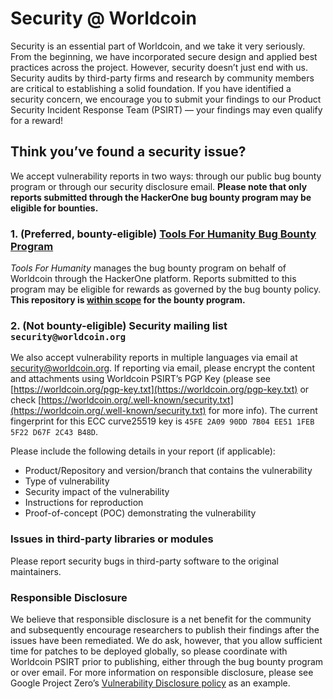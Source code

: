 

# Security @ Worldcoin

Security is an essential part of Worldcoin, and we take it very seriously. From the beginning, we have incorporated secure design and applied best practices across the project. However, security doesn’t just end with us. Security audits by third-party firms and research by community members are critical to establishing a solid foundation. If you have identified a security concern, we encourage you to submit your findings to our Product Security Incident Response Team (PSIRT) — your findings may even qualify for a reward!

## Think you’ve found a security issue?

We accept vulnerability reports in two ways: through our public bug bounty program or through our security disclosure email. **Please note that only reports submitted through the HackerOne bug bounty program may be eligible for bounties.**

### 1. (Preferred, bounty-eligible) [Tools For Humanity Bug Bounty Program](https://hackerone.com/toolsforhumanity)

_Tools For Humanity_ manages the bug bounty program on behalf of Worldcoin through the HackerOne platform. Reports submitted to this program may be eligible for rewards as governed by the bug bounty policy. **This repository is [within scope](https://hackerone.com/toolsforhumanity/policy_scopes) for the bounty program.**

### 2. (Not bounty-eligible) Security mailing list `security@worldcoin.org`

We also accept vulnerability reports in multiple languages via email at [security@worldcoin.org](mailto:security@worldcoin.org). If reporting via email, please encrypt the content and attachments using Worldcoin PSIRT’s PGP Key (please see [https://worldcoin.org/pgp-key.txt](https://worldcoin.org/pgp-key.txt) or check [https://worldcoin.org/.well-known/security.txt](https://worldcoin.org/.well-known/security.txt) for more info). The current fingerprint for this ECC curve25519 key is `45FE 2A09 90DD 7B04 EE51 1FEB 5F22 D67F 2C43 B48D`.

Please include the following details in your report (if applicable):

- Product/Repository and version/branch that contains the vulnerability
- Type of vulnerability
- Security impact of the vulnerability
- Instructions for reproduction
- Proof-of-concept (POC) demonstrating the vulnerability

### Issues in third-party libraries or modules

Please report security bugs in third-party software to the original maintainers.

### Responsible Disclosure

We believe that responsible disclosure is a net benefit for the community and subsequently encourage researchers to publish their findings after the issues have been remediated. We do ask, however, that you allow sufficient time for patches to be deployed globally, so please coordinate with Worldcoin PSIRT prior to publishing, either through the bug bounty program or over email. For more information on responsible disclosure, please see Google Project Zero’s [Vulnerability Disclosure policy](https://googleprojectzero.blogspot.com/p/vulnerability-disclosure-policy.html) as an example.
